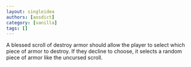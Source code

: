 ```yaml
---
layout: singleidea
authors: [aosdict]
category: [vanilla]
tags: []
---
```

A blessed scroll of destroy armor should allow the player to select which piece of armor to destroy. If they decline to choose, it selects a random piece of armor like the uncursed scroll.
